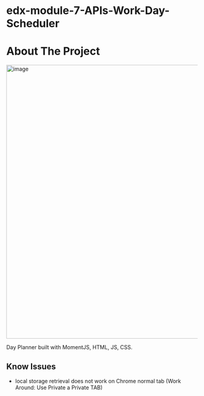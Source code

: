 # edx-module-7-APIs-Work-Day-Scheduler


# About The Project

<img width="720" alt="image" src="https://user-images.githubusercontent.com/113395569/226215924-ffa589c3-3ee2-429d-a980-bc4fd5ddf048.png">



Day Planner built with MomentJS, HTML, JS, CSS.




## Know Issues
- local storage retrieval does not work on Chrome normal tab (Work Around: Use Private a Private TAB)
